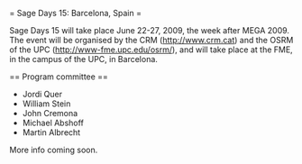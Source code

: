 = Sage Days 15: Barcelona, Spain =

Sage Days 15 will take place June 22-27, 2009, the week after MEGA 2009. The event will be organised by the CRM (http://www.crm.cat) and the OSRM of the UPC (http://www-fme.upc.edu/osrm/), and will take place at the FME, in the campus of the UPC, in Barcelona.

== Program committee ==

 * Jordi Quer
 * William Stein
 * John Cremona
 * Michael Abshoff
 * Martin Albrecht

More info coming soon.
